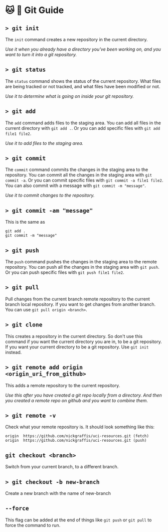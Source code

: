 # :cat: :octopus: Git Guide

## `> git init`
The `init` command creates a new repository in the current directory.

_Use it when you already have a directory you've been working on, and you want to turn it into a git repository._

## `> git status`
The `status` command shows the status of the current repository. What files are being tracked or not tracked, and what files have been modified or not.

_Use it to determine what is going on inside your git repository._

## `> git add`
The `add` command adds files to the staging area. You can add all files in the current directory with `git add .`. Or you can add specific files with `git add file1 file2`.

_Use it to add files to the staging area._

## `> git commit`
The `commit` command commits the changes in the staging area to the repository. You can commit all the changes in the staging area with `git commit -a`. Or you can commit specific files with `git commit -a file1 file2`. You can also commit with a message with `git commit -m "message"`.

_Use it to commit changes to the repository._

## `> git commit -am "message"`
This is the same as 
```
git add .
git commit -m "message"
```

## `> git push`
The `push` command pushes the changes in the staging area to the remote repository. You can push all the changes in the staging area with `git push`. Or you can push specific files with `git push file1 file2`.

## `> git pull`
Pull changes from the current branch remote repository to the current branch local repository.
If you want to get changes from another branch. You can use `git pull origin <branch>`.

## `> git clone`
This creates a repository in the current directory. So don't use this command if you want the current directory you are in, to be a git repository. If you want your current directory to be a git repository. Use `git init` instead.

## `> git remote add origin <origin_uri_from_github>`
This adds a remote repository to the current repository.

_Use this after you have created a git repo locally from a directory. And then you created a remote repo on github and you want to combine them._

## `> git remote -v`
Check what your remote repository is. It should look something like this:
```
origin	https://github.com/nickgraffis/uci-resources.git (fetch)
origin	https://github.com/nickgraffis/uci-resources.git (push)
```

## `git checkout <branch>`
Switch from your current branch, to a different branch.

## `> git checkout -b new-branch`
Create a new branch with the name of new-branch

## `--force`
This flag can be added at the end of things like `git push` or `git pull` to force the command to run.